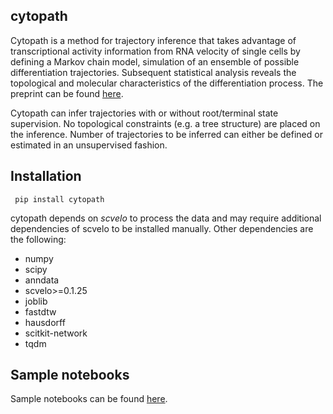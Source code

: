 ## cytopath
Cytopath is a method for trajectory inference that takes advantage of transcriptional activity information from RNA velocity of single cells by defining a Markov chain model, simulation of an ensemble of possible differentiation trajectories. Subsequent statistical analysis reveals the topological and molecular characteristics of the differentiation process. The preprint can be found [here](https://www.biorxiv.org/content/10.1101/2020.12.21.423801v1).

Cytopath can infer trajectories with or without root/terminal state supervision. No topological constraints (e.g. a tree structure) are placed on the inference. Number of trajectories to be inferred can either be defined or estimated in an unsupervised fashion.

## Installation
``` pip install cytopath```

cytopath depends on *scvelo* to process the data and may require additional dependencies of scvelo to be installed manually. Other dependencies are the following:

* numpy
* scipy
* anndata
* scvelo>=0.1.25
* joblib
* fastdtw
* hausdorff
* scitkit-network
* tqdm

## Sample notebooks
Sample notebooks can be found [here](https://github.com/aron0093/cytopath-notebooks).




